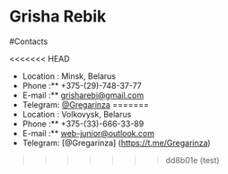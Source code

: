 
# Grisha Rebik

#Contacts

<<<<<<< HEAD
* Location : Minsk, Belarus
* Phone :** +375-(29)-748-37-77
* E-mail :** <grisharebi@gmail.com>
* Telegram: [@Gregarinza](https://t.me/Gregarinza)
=======
* Location : Volkovysk, Belarus
* Phone :** +375-(33)-666-33-89
* E-mail :** <web-junior@outlook.com>
* Telegram: [@Gregarinza] (https://t.me/Gregarinza)
>>>>>>> dd8b01e (test)
